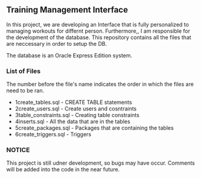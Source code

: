 ## Training Management Interface
In this project, we are developing an Interface that is fully personalized to managing workouts for differnt person. Furthermore,, I am responsible for the development of the database. This repository contains all the files that are neccessary in order to setup the DB.

The database is an Oracle Express Edition system.

### List of Files
The number before the file's name indicates the order in which the files are need to be ran.

- 1create_tables.sql  - CREATE TABLE statements
- 2create_users.sql - Create users and cosntraints
- 3table_constraints.sql - Creating table constraints
- 4inserts.sql - All the data that are in the tables
- 5create_packages.sql - Packages that are containing the tables
- 6create_triggers.sql - Triggers

### NOTICE
This project is still udner development, so bugs may have occur. Comments will be added into the code in the near future.
